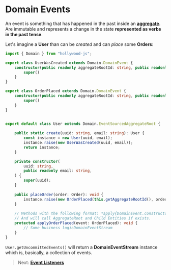 # Domain Events

An event is something that has happened in the past inside an [**aggregate**](concepts/aggregate.md). 
Are immutable and represents a change in the state **represented as verbs in the past tense**.

Let's imagine a **User** than can be *created* and can *place* some **Orders**:

```typescript
import { Domain } from "hollywood-js";

export class UserWasCreated extends Domain.DomainEvent {
    constructor(public readonly aggregateRootId: string, public readonly email: string) {
        super()
    }
}

export class OrderPlaced extends Domain.DomainEvent {
    constructor(public readonly aggregateRootId: string, public readonly order: Order) {
        super()
    }
}


export default class User extends Domain.EventSourcedAggregateRoot {
    
    public static create(uuid: string, email: string): User {
        const instance = new User(uuid, email);
        instance.raise(new UserWasCreated(uuid, email));
        return instance;
    }

    private constructor(
        uuid: string,
        public readonly email: string,
    ) {
        super(uuid);
    }
    
    public placeOrder(order: Order): void {
        instance.raise(new OrderPlaced(this.getAggregateRootId(), order));
    }
    
    // Methods with the following format: *apply{DomainEvent.constructor.name}* will be called synconously with the domain event as input.
    // And will call AggregateRoot and Child Entities if exists.
    protected applyOrderPlaced(event: OrderPlaced): void {
        // Some business logicDomainEventStream
    }
}
```

`User.getUncommittedEvents()` will return a **DomainEventStream** instance which is, basically, a collection of events.

> Next: [**Event Listeners**](concepts/event-listeners.md)
